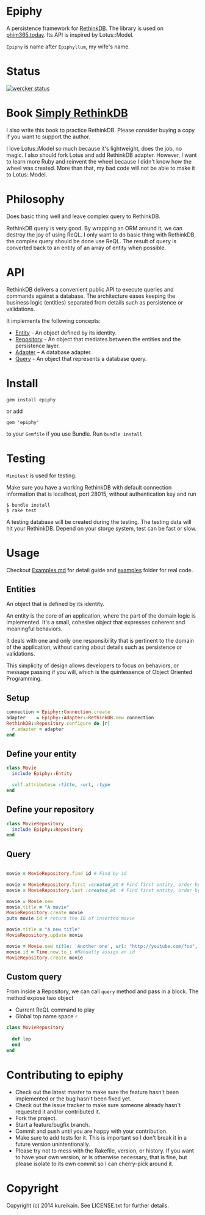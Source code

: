# Epiphy 

A persistence framework for [RethinkDB](http://rethinkdb.com). The library is used on [phim365.today](http://phim365.today). Its API is inspired by Lotus::Model.

`Epiphy` is name after `Epiphyllum`, my wife's name.

# Status

[![wercker status](https://app.wercker.com/status/63dd458158948712a03a00d69a96f67b/m "wercker status")](https://app.wercker.com/project/bykey/63dd458158948712a03a00d69a96f67b)

# Book [Simply RethinkDB](http://leanpub.com/simplyrethinkdb)

I also write this book to practice RethinkDB. Please consider buying a
copy if you want to support the author.


I love Lotus::Model so much because it's lightweight, does the job, no
magic. I also should fork Lotus and add RethinkDB adapter. However, I want
to learn more Ruby and reinvent the wheel because I didn't know how the
wheel was created. More than that, my bad code will not be able to make
it to Lotus::Model.

# Philosophy

Does basic thing well and leave complex query to RethinkDB.

RethinkDB query is very good. By wrapping an ORM around it, we can
destroy the joy of using ReQL. I only want to do basic thing with
RethinkDB, the complex query should be done use ReQL. The result of
query is converted back to an entity of an array of entity when
possible.

# API 

RethinkDB  delivers a convenient public API to execute queries and commands
against a database. The architecture eases keeping the business logic 
(entities) separated from details such as persistence or validations.

It implements the following concepts:

  * [Entity](#entities) - An object defined by its identity.
  * [Repository](#repositories) - An object that mediates between the entities and the persistence layer.
  * [Adapter](#adapter) – A database adapter.
  * [Query](#query) - An object that represents a database query.

# Install

```
gem install epiphy
```

or add

```
gem 'epiphy'
```

to your `Gemfile` if you use Bundle. Run `bundle install`


# Testing

`Minitest` is used for testing.

Make sure you have a working RethinkDB with default connection
information that is localhost, port 28015, without authentication key
and run

```
$ bundle install
$ rake test
```

A testing database will be created during the testing. The testing data
will hit your RethinkDB. Depend on your storge system, test can be fast or
slow.

# Usage

Checkout [Examples.md](blob/master/EXAMPLE.md) for detail guide and [examples](tree/master/examples) folder for real
code.

## Entities

An object that is defined by its identity.

An entity is the core of an application, where the part of the domain logic is implemented. It's a small, cohesive object that expresses coherent and meaningful behaviors.

It deals with one and only one responsibility that is pertinent to the domain of the application, without caring about details such as persistence or validations.

This simplicity of design allows developers to focus on behaviors, or message passing if you will, which is the quintessence of Object Oriented Programming.


## Setup

```ruby
connection = Epiphy::Connection.create
adapter    = Epiphy::Adapter::RethinkDB.new connection
RethinkDB::Repository.configure do |r|
  r.adapter = adapter 
end
```

## Define your entity

```ruby
class Movie
  include Epiphy::Entity

  self.attributes= :title, :url, :type
end
```

## Define your repository

```ruby
class MovieRepository
  include Epiphy::Repository  
end
```

## Query 

```ruby

movie = MovieRepository.find id # Find by id

movie = MovieRepository.first :created_at # Find first entity, order by field :date
movie = MovieRepository.last :created_at  # Find first entity, order by field :date

movie = Movie.new
movie.title = "A movie"
MovieRepository.create movie
puts movie.id # return the ID of inserted movie

movie.title = "A new title"
MovieRepository.update movie

movie = Movie.new title: 'Another one', url: "http://youtube.com/foo", type: 'anime'
movie.id = Time.now.to_i #Manually assign an id
MovieRepository.create movie

```

## Custom query

From inside a Repository, we can call `query` method and pass in a
block. The method expose two object
  
  * Current ReQL command to play
  * Global top name space `r`

```ruby
class MovieRepository
  
  def lop
  end
end
```

# Contributing to epiphy
 
* Check out the latest master to make sure the feature hasn't been implemented or the bug hasn't been fixed yet.
* Check out the issue tracker to make sure someone already hasn't requested it and/or contributed it.
* Fork the project.
* Start a feature/bugfix branch.
* Commit and push until you are happy with your contribution.
* Make sure to add tests for it. This is important so I don't break it in a future version unintentionally.
* Please try not to mess with the Rakefile, version, or history. If you want to have your own version, or is otherwise necessary, that is fine, but please isolate to its own commit so I can cherry-pick around it.

# Copyright

Copyright (c) 2014 kureikain. See LICENSE.txt for
further details.
